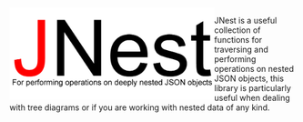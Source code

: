 <img src="https://raw.githubusercontent.com/TPreece101/JNest/master/JNest-logo-Final.gif" align="left" width="360" height="162">

JNest is a useful collection of functions for traversing and performing operations on nested JSON objects, this library is particularly useful when dealing with tree diagrams or if you are working with nested data of any kind.
